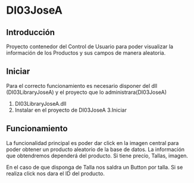 # DI03JoseA

## Introducción
Proyecto contenedor del Control de Usuario para poder visualizar la información de los Productos y sus campos de manera aleatoria.

## Iniciar
Para el correcto funcionamiento es necesario disponer del dll (DI03LibraryJoseA) y el proyecto que lo administrara(DI03JoseA)
  1. DI03LibraryJoseA.dll
  2. Instalar en el proyecto de DI03JoseA
  3.Iniciar
  
## Funcionamiento
La funcionalidad principal es poder dar click en la imagen central para poder obtener un producto aleatorio de la base de datos.
La información que obtendremos dependerá del producto. Si tiene precio, Tallas, imagen.

En el caso de que disponga de Talla nos saldra un Button por talla. Si se realiza click nos dara el ID del producto.
